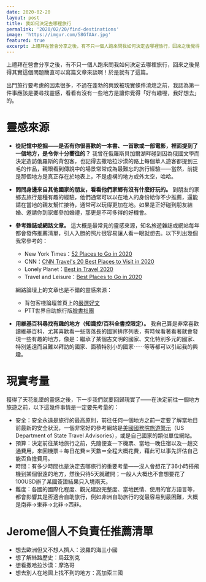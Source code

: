 ```yaml
---
date: 2020-02-20
layout: post
title: 我如何決定去哪裡旅行
permalink: '2020/02/20/find-destinations'
image: 'https://imgur.com/58GfAAr.jpg'
featured: true
excerpt: 上禮拜在營會分享之後，有不只一個人跑來問我如何決定去哪裡旅行，回來之後覺得其實這個問題簡直可以寫篇文章來談啊！於是就有了這篇。
---
```


上禮拜在營會分享之後，有不只一個人跑來問我如何決定去哪裡旅行，回來之後覺得其實這個問題簡直可以寫篇文章來談啊！於是就有了這篇。

出門旅行要考慮的因素很多，不過在蓬勃的興致被現實條件澆熄之前，我認為第一件事應該是要尋找靈感，看看有沒有一些地方是讓你覺得「好有趣喔，我好想去」的。

# 靈感來源

* **從記憶中挖掘——是否有你很喜歡的一本書、一首歌或一部電影，裡面提到了一個地方，是令你十分嚮往的？** 我曾在俄羅斯貝加爾湖畔碰到因為俄國文學而決定造訪俄羅斯的背包客，也記得去撒哈拉沙漠的路上每個華人遊客都提到三毛的作品，親眼看到傳說中的場景常常成為最難忘的旅行經驗——當然，前提是那個地方是真正存在於地表上，不是虛構的地方或外太空，哈哈。
* **問問身邊來自其他國家的朋友，看看他們家鄉有沒有什麼好玩的。** 到朋友的家鄉去旅行是種有趣的經驗，他們通常可以以在地人的身份給你不少推薦，還能請在當地的親友幫忙接待，通常可以玩得更加在地。如果是正好碰到朋友結婚、邀請你到家鄉參加婚禮，那更是不可多得的好機會。
* **參考雜誌或網路文章。** 這大概是最常見的靈感來源，知名旅遊雜誌或網站每年都會發佈推薦清單，引人入勝的照片很容易讓人看一眼就想去。以下列出幾個我常參考的：
  * New York Times：[52 Places to Go in 2020](https://www.nytimes.com/interactive/2020/travel/places-to-visit.html)
  * CNN：[CNN Travel's 20 Best Places to Visit in 2020](https://www.cnn.com/travel/article/places-to-visit-2020/index.html)
  * Lonely Planet：[Best in Travel 2020](https://www.lonelyplanet.com/best-in-travel)
  * Travel and Leisure：[Best Places to Go in 2020](https://www.travelandleisure.com/trip-ideas/best-places-to-travel-in-2020)

  網路論壇上的文章也是不錯的靈感來源：
  * 背包客棧論壇首頁上的[嚴選好文](https://www.backpackers.com.tw/forum/)
  * PTT世界自助旅行版[臉書社團](https://www.facebook.com/groups/142317599238138/)

* **用維基百科尋找有趣的地方（知識控/百科全書控限定）。** 我自己算是非常喜歡讀維基百科，尤其喜歡看一些落落長的國家排序列表，有時候看著看著就會發現一些有趣的地方，像是：繼承了某個古文明的國家、文化特別多元的國家、特別遙遠而且難以拜訪的國家、面積特別小的國家⋯⋯等等都可以引起我的興趣。

# 現實考量

獲得了天花亂墜的靈感之後，下一步我們就要回歸現實了——在決定前往一個地方旅遊之前，以下這幾件事情是一定要先考量的：

* 安全：安全永遠是旅行的最高原則，前往任何一個地方之前一定要了解當地目前最新的安全狀況，一個非常好的參考網站是[美國國務院旅遊警示](https://travel.state.gov/content/travel/en/traveladvisories/traveladvisories.html/)（US Department of State Travel Advisories），或是自己國家的類似單位網站。
* 預算：決定前往某地旅行之前，先隨便查一下機票、當地一晚住宿以及一趟交通費用，來回機票＋每日花費＊天數＝全程大概花費，藉此可以事先評估自己能否負擔費用。
* 時間：有多少時間也是決定去哪旅行的重要考量——沒人會想花了36小時搭飛機到某個很遠的地方，然後只待5天就離開；一般人大概也不會想要花了100USD辦了某國簽證結果只入境兩天。
* 難度：各國的國際化程度、觀光建設完整度、當地民情、使用的官方語言等，都會影響其是否適合自助旅行，例如非洲自助旅行的從最容易到最困難，大概是南非->東非->北非->西非。

# Jerome個人不負責任推薦清單

* 想去歐洲但又不想人擠人：波羅的海三小國
* 想了解絲路歷史：烏茲別克
* 想看撒哈拉沙漠：摩洛哥
* 想去別人在地圖上找不到的地方：高加索三國
